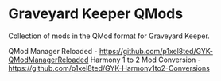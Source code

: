 # Graveyard Keeper QMods

 Collection of mods in the QMod format for Graveyard Keeper.
 
 QMod Manager Reloaded  - https://github.com/p1xel8ted/GYK-QModManagerReloaded
 Harmony 1 to 2 Mod Conversion - https://github.com/p1xel8ted/GYK-Harmony1to2-Conversions
 
